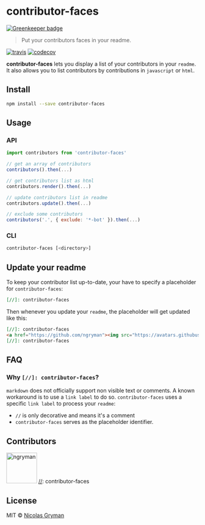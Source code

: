 # contributor-faces

[![Greenkeeper badge](https://badges.greenkeeper.io/ngryman/contributor-faces.svg)](https://greenkeeper.io/)

> Put your contributors faces in your readme.

[![travis][travis-image]][travis-url] [![codecov][codecov-image]][codecov-url]

[travis-image]: https://img.shields.io/travis/ngryman/contributor-faces.svg?style=flat
[travis-url]: https://travis-ci.org/ngryman/contributor-faces
[codecov-image]: https://img.shields.io/codecov/c/github/ngryman/contributor-faces.svg
[codecov-url]: https://codecov.io/github/ngryman/contributor-faces


**contributor-faces** lets you display a list of your contributors in your `readme`. It also
allows you to list contributors by contributions in `javascript` or `html`.

## Install

```sh
npm install --save contributor-faces
```

## Usage

### API

```javascript
import contributors from 'contributor-faces'

// get an array of contributors
contributors().then(...)

// get contributors list as html
contributors.render().then(...)

// update contributors list in readme
contributors.update().then(...)

// exclude some contributors
contributors('.', { exclude: '*-bot' }).then(...)
```

### CLI

```sh
contributor-faces [<directory>]
```

## Update your readme

To keep your contributor list up-to-date, your have to specify a placeholder for
`contributor-faces`:

```markdown
[//]: contributor-faces
```

Then whenever you update your `readme`, the placeholder will get updated like this:

```markdown
[//]: contributor-faces
<a href="https://github.com/ngryman"><img src="https://avatars.githubusercontent.com/u/892048?v=3" title="ngryman" width="80" height="80"></a>
[//]: contributor-faces
```

## FAQ

### Why `[//]: contributor-faces`?

`markdown` does not officially support non visible text or comments. A known workaround is to use a
`link label` to do so. `contributor-faces` uses a specific `link label` to process your `readme`:

  - `//` is only decorative and means it's a comment
  - `contributor-faces` serves as the placeholder identifier.

## Contributors

[//]: contributor-faces
<a href="https://github.com/ngryman"><img src="https://avatars.githubusercontent.com/u/892048?v=3" title="ngryman" width="80" height="80"></a>
[//]: contributor-faces


## License

MIT © [Nicolas Gryman](http://ngryman.sh)
